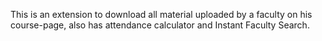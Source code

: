 This is an extension to download all material uploaded by a faculty on his course-page, also has attendance calculator and Instant Faculty Search.
